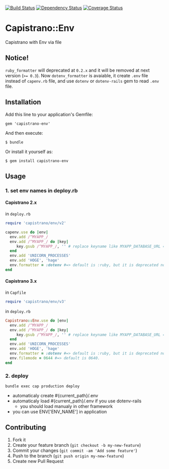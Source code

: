 [![Build Status](https://travis-ci.org/masarakki/capistrano-env.svg?branch=master)](https://travis-ci.org/masarakki/capistrano-env?branch=master)
[![Dependency Status](https://gemnasium.com/masarakki/capistrano-env.svg)](https://gemnasium.com/masarakki/capistrano-env)
[![Coverage Status](https://img.shields.io/coveralls/masarakki/capistrano-env.svg)](https://coveralls.io/r/masarakki/capistrano-env?branch=master)

# Capistrano::Env
Capistrano with Env via file

## Notice!

`ruby_formatter` will deprecated at `0.2.x` and it will be removed at next version (`>= 0.3`).
Now `dotenv_formatter` is avaiable, it create `.env` file instead of `capenv.rb` file,
and use `dotenv` or `dotenv-rails` gem to read `.env` file.

## Installation

Add this line to your application's Gemfile:

    gem 'capistrano-env'

And then execute:

    $ bundle

Or install it yourself as:

    $ gem install capistrano-env

## Usage

### 1. set env names in deploy.rb

#### Capistrano 2.x

in `deploy.rb`

```ruby
require 'capistrano/env/v2'

capenv.use do |env|
  env.add /^MYAPP_/
  env.add /^MYAPP_/ do |key|
     key.gsub /^MYAPP_/, '' # replace keyname like MYAPP_DATABASE_URL => DATABASE_URL
  end
  env.add 'UNICORN_PROCESSES'
  env.add 'HOGE', 'hage'
  env.formatter = :dotenv #=> default is :ruby, but it is deprecated now.
end
```

#### Capistrano 3.x

in `Capfile`

```ruby
require 'capistrano/env/v3'
```

in `deploy.rb`

```ruby
Capistrano::Env.use do |env|
  env.add /^MYAPP_/
  env.add /^MYAPP_/ do |key|
     key.gsub /^MYAPP_/, '' # replace keyname like MYAPP_DATABASE_URL => DATABASE_URL
  end
  env.add 'UNICORN_PROCESSES'
  env.add 'HOGE', 'hage'
  env.formatter = :dotenv #=> default is :ruby, but it is deprecated now.
  env.filemode = 0644 #=> default is 0640.
end
```

### 2. deploy

```
bundle exec cap production deploy
```

- automaticaly create #{current_path}/.env
- automaticaly load #{current_path}/.env if you use dotenv-rails
  - you should load manualy in other framework
- you can use ENV['ENV_NAME'] in application

## Contributing

1. Fork it
2. Create your feature branch (`git checkout -b my-new-feature`)
3. Commit your changes (`git commit -am 'Add some feature'`)
4. Push to the branch (`git push origin my-new-feature`)
5. Create new Pull Request
